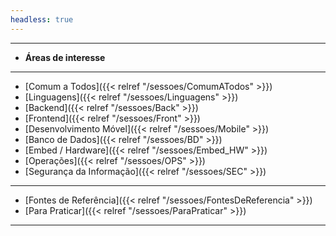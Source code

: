 ```yaml
---
headless: true
---
```


---
- **Áreas de interesse**
---
- [Comum a Todos]({{< relref "/sessoes/ComumATodos" >}})
- [Linguagens]({{< relref "/sessoes/Linguagens" >}})
- [Backend]({{< relref "/sessoes/Back" >}})
- [Frontend]({{< relref "/sessoes/Front" >}})
- [Desenvolvimento Móvel]({{< relref "/sessoes/Mobile" >}})
- [Banco de Dados]({{< relref "/sessoes/BD" >}})
- [Embed / Hardware]({{< relref "/sessoes/Embed_HW" >}})
- [Operações]({{< relref "/sessoes/OPS" >}})
- [Segurança da Informação]({{< relref "/sessoes/SEC" >}})
---
- [Fontes de Referência]({{< relref "/sessoes/FontesDeReferencia" >}})
- [Para Praticar]({{< relref "/sessoes/ParaPraticar" >}})
---

<br />

<!--
---
- **Shortcodes**
---
- [Buttons]({{< relref "/docs/shortcodes/buttons" >}})
- [Columns]({{< relref "/docs/shortcodes/columns" >}})
- [Expand]({{< relref "/docs/shortcodes/expand" >}})
- [Hints]({{< relref "/docs/shortcodes/hints" >}})
- [Katex]({{< relref "/docs/shortcodes/katex" >}})
- [Mermaid]({{< relref "/docs/shortcodes/mermaid" >}})
- [Tabs]({{< relref "/docs/shortcodes/tabs" >}})
<br />
-->
